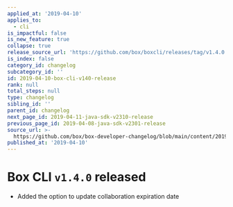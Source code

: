 ```yaml
---
applied_at: '2019-04-10'
applies_to:
  - cli
is_impactful: false
is_new_feature: true
collapse: true
release_source_url: 'https://github.com/box/boxcli/releases/tag/v1.4.0'
is_index: false
category_id: changelog
subcategory_id: ''
id: 2019-04-10-box-cli-v140-release
rank: null
total_steps: null
type: changelog
sibling_id: ''
parent_id: changelog
next_page_id: 2019-04-11-java-sdk-v2310-release
previous_page_id: 2019-04-08-java-sdk-v2301-release
source_url: >-
  https://github.com/box/box-developer-changelog/blob/main/content/2019/04-10-box-cli-v140-release.md
published_at: '2019-04-10'
---
```

# Box CLI `v1.4.0` released

* Added the option to update collaboration expiration date
